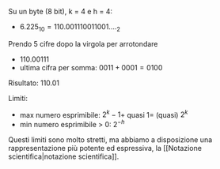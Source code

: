 Su un byte (8 bit), k = 4 e h = 4:
- $6.225_{10} = 110.001110011001...._2$

Prendo 5 cifre dopo la virgola per arrotondare
- $110.00111$
- ultima cifra per somma: $0011 + 0001 = 0100$

Risultato: $110.01$

Limiti:
- max numero esprimibile: $2^{k}-1 +$ quasi $1 =$ (quasi) $2^k$ 
- min numero esprimibile > 0: $2^{-h}$

Questi limiti sono molto stretti, ma abbiamo a disposizione una rappresentazione più potente ed espressiva, la [[Notazione scientifica|notazione scientifica]].